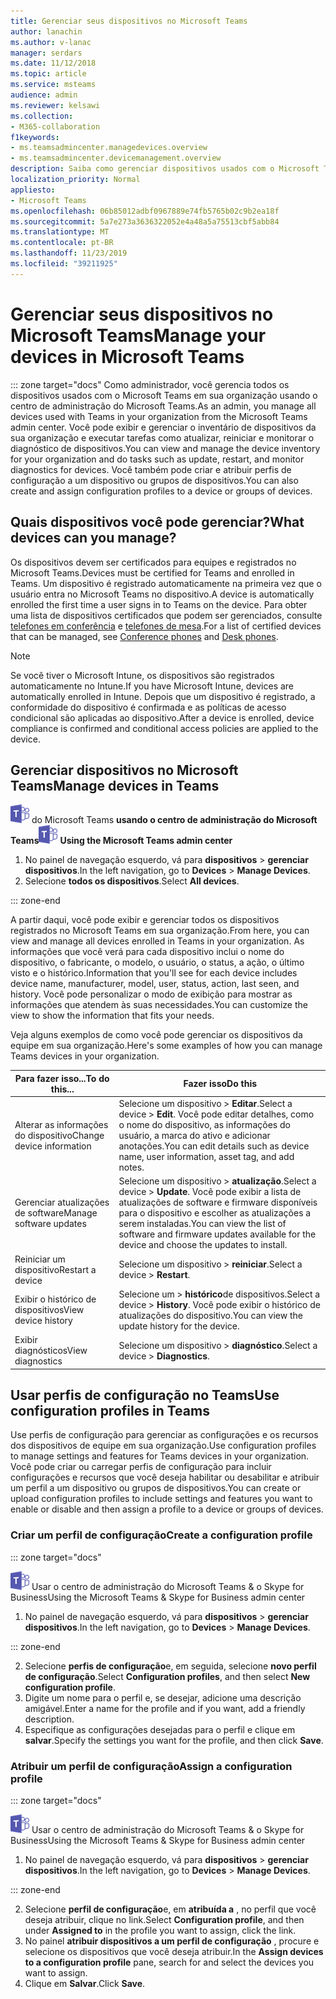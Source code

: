 ```yaml
---
title: Gerenciar seus dispositivos no Microsoft Teams
author: lanachin
ms.author: v-lanac
manager: serdars
ms.date: 11/12/2018
ms.topic: article
ms.service: msteams
audience: admin
ms.reviewer: kelsawi
ms.collection:
- M365-collaboration
f1keywords:
- ms.teamsadmincenter.managedevices.overview
- ms.teamsadmincenter.devicemanagement.overview
description: Saiba como gerenciar dispositivos usados com o Microsoft Teams em sua organização.
localization_priority: Normal
appliesto:
- Microsoft Teams
ms.openlocfilehash: 06b85012adbf0967889e74fb5765b02c9b2ea18f
ms.sourcegitcommit: 5a7e273a3636322052e4a48a5a75513cbf5abb84
ms.translationtype: MT
ms.contentlocale: pt-BR
ms.lasthandoff: 11/23/2019
ms.locfileid: "39211925"
---
```

# <a name="manage-your-devices-in-microsoft-teams"></a><span data-ttu-id="a5590-103">Gerenciar seus dispositivos no Microsoft Teams</span><span class="sxs-lookup"><span data-stu-id="a5590-103">Manage your devices in Microsoft Teams</span></span>

::: zone target="docs"
<span data-ttu-id="a5590-104">Como administrador, você gerencia todos os dispositivos usados com o Microsoft Teams em sua organização usando o centro de administração do Microsoft Teams.</span><span class="sxs-lookup"><span data-stu-id="a5590-104">As an admin, you manage all devices used with Teams in your organization from the Microsoft Teams admin center.</span></span> <span data-ttu-id="a5590-105">Você pode exibir e gerenciar o inventário de dispositivos da sua organização e executar tarefas como atualizar, reiniciar e monitorar o diagnóstico de dispositivos.</span><span class="sxs-lookup"><span data-stu-id="a5590-105">You can view and manage the device inventory for your organization and do tasks such as update, restart, and monitor diagnostics for devices.</span></span> <span data-ttu-id="a5590-106">Você também pode criar e atribuir perfis de configuração a um dispositivo ou grupos de dispositivos.</span><span class="sxs-lookup"><span data-stu-id="a5590-106">You can also create and assign configuration profiles to a device or groups of devices.</span></span> 

## <a name="what-devices-can-you-manage"></a><span data-ttu-id="a5590-107">Quais dispositivos você pode gerenciar?</span><span class="sxs-lookup"><span data-stu-id="a5590-107">What devices can you manage?</span></span>
<span data-ttu-id="a5590-108">Os dispositivos devem ser certificados para equipes e registrados no Microsoft Teams.</span><span class="sxs-lookup"><span data-stu-id="a5590-108">Devices must be certified for Teams and enrolled in Teams.</span></span> <span data-ttu-id="a5590-109">Um dispositivo é registrado automaticamente na primeira vez que o usuário entra no Microsoft Teams no dispositivo.</span><span class="sxs-lookup"><span data-stu-id="a5590-109">A device is automatically enrolled the first time a user signs in to Teams on the device.</span></span> <span data-ttu-id="a5590-110">Para obter uma lista de dispositivos certificados que podem ser gerenciados, consulte [telefones em conferência](https://products.office.com/microsoft-teams/across-devices/devices/category?devicetype=16) e [telefones de mesa](https://products.office.com/microsoft-teams/across-devices/devices/category?devicetype=34).</span><span class="sxs-lookup"><span data-stu-id="a5590-110">For a list of certified devices that can be managed, see [Conference phones](https://products.office.com/microsoft-teams/across-devices/devices/category?devicetype=16) and [Desk phones](https://products.office.com/microsoft-teams/across-devices/devices/category?devicetype=34).</span></span>

> [!NOTE]
> <span data-ttu-id="a5590-111">Se você tiver o Microsoft Intune, os dispositivos são registrados automaticamente no Intune.</span><span class="sxs-lookup"><span data-stu-id="a5590-111">If you have Microsoft Intune, devices are automatically enrolled in Intune.</span></span> <span data-ttu-id="a5590-112">Depois que um dispositivo é registrado, a conformidade do dispositivo é confirmada e as políticas de acesso condicional são aplicadas ao dispositivo.</span><span class="sxs-lookup"><span data-stu-id="a5590-112">After a device is enrolled, device compliance is confirmed and conditional access policies are applied to the device.</span></span> 

## <a name="manage-devices-in-teams"></a><span data-ttu-id="a5590-113">Gerenciar dispositivos no Microsoft Teams</span><span class="sxs-lookup"><span data-stu-id="a5590-113">Manage devices in Teams</span></span>

<span data-ttu-id="a5590-114">![Um ícone mostrando o logotipo](media/teams-logo-30x30.png) do Microsoft Teams **usando o centro de administração do Microsoft Teams**</span><span class="sxs-lookup"><span data-stu-id="a5590-114">![An icon showing the Microsoft Teams logo](media/teams-logo-30x30.png) **Using the Microsoft Teams admin center**</span></span>

1. <span data-ttu-id="a5590-115">No painel de navegação esquerdo, vá para **dispositivos** > **gerenciar dispositivos**.</span><span class="sxs-lookup"><span data-stu-id="a5590-115">In the left navigation, go to **Devices** > **Manage Devices**.</span></span>
2. <span data-ttu-id="a5590-116">Selecione **todos os dispositivos**.</span><span class="sxs-lookup"><span data-stu-id="a5590-116">Select **All devices**.</span></span>  

::: zone-end

 <span data-ttu-id="a5590-117">A partir daqui, você pode exibir e gerenciar todos os dispositivos registrados no Microsoft Teams em sua organização.</span><span class="sxs-lookup"><span data-stu-id="a5590-117">From here, you can view and manage all devices enrolled in Teams in your organization.</span></span> <span data-ttu-id="a5590-118">As informações que você verá para cada dispositivo inclui o nome do dispositivo, o fabricante, o modelo, o usuário, o status, a ação, o último visto e o histórico.</span><span class="sxs-lookup"><span data-stu-id="a5590-118">Information that you'll see for each device includes device name, manufacturer, model, user, status, action, last seen, and history.</span></span> <span data-ttu-id="a5590-119">Você pode personalizar o modo de exibição para mostrar as informações que atendem às suas necessidades.</span><span class="sxs-lookup"><span data-stu-id="a5590-119">You can customize the view to show the information that fits your needs.</span></span>

 <span data-ttu-id="a5590-120">Veja alguns exemplos de como você pode gerenciar os dispositivos da equipe em sua organização.</span><span class="sxs-lookup"><span data-stu-id="a5590-120">Here's some examples of how you can manage Teams devices in your organization.</span></span>  
    
|<span data-ttu-id="a5590-121">Para fazer isso...</span><span class="sxs-lookup"><span data-stu-id="a5590-121">To do this...</span></span>  |<span data-ttu-id="a5590-122">Fazer isso</span><span class="sxs-lookup"><span data-stu-id="a5590-122">Do this</span></span> |
|---------|---------|
|<span data-ttu-id="a5590-123">Alterar as informações do dispositivo</span><span class="sxs-lookup"><span data-stu-id="a5590-123">Change device information</span></span>   | <span data-ttu-id="a5590-124">Selecione um dispositivo > **Editar**.</span><span class="sxs-lookup"><span data-stu-id="a5590-124">Select a device > **Edit**.</span></span> <span data-ttu-id="a5590-125">Você pode editar detalhes, como o nome do dispositivo, as informações do usuário, a marca do ativo e adicionar anotações.</span><span class="sxs-lookup"><span data-stu-id="a5590-125">You can edit details such as device name, user information, asset tag, and add notes.</span></span>     |
|<span data-ttu-id="a5590-126">Gerenciar atualizações de software</span><span class="sxs-lookup"><span data-stu-id="a5590-126">Manage software updates</span></span>   |<span data-ttu-id="a5590-127">Selecione um dispositivo > **atualização**.</span><span class="sxs-lookup"><span data-stu-id="a5590-127">Select a device > **Update**.</span></span> <span data-ttu-id="a5590-128">Você pode exibir a lista de atualizações de software e firmware disponíveis para o dispositivo e escolher as atualizações a serem instaladas.</span><span class="sxs-lookup"><span data-stu-id="a5590-128">You can view the list of software and firmware updates available for the device and choose the updates to install.</span></span>    |
|<span data-ttu-id="a5590-129">Reiniciar um dispositivo</span><span class="sxs-lookup"><span data-stu-id="a5590-129">Restart a device</span></span>   |<span data-ttu-id="a5590-130">Selecione um dispositivo > **reiniciar**.</span><span class="sxs-lookup"><span data-stu-id="a5590-130">Select a device > **Restart**.</span></span>          |
|<span data-ttu-id="a5590-131">Exibir o histórico de dispositivos</span><span class="sxs-lookup"><span data-stu-id="a5590-131">View device history</span></span>  | <span data-ttu-id="a5590-132">Selecione um > **histórico**de dispositivos.</span><span class="sxs-lookup"><span data-stu-id="a5590-132">Select a device > **History**.</span></span> <span data-ttu-id="a5590-133">Você pode exibir o histórico de atualizações do dispositivo.</span><span class="sxs-lookup"><span data-stu-id="a5590-133">You can view the update history for the device.</span></span>     |
|<span data-ttu-id="a5590-134">Exibir diagnósticos</span><span class="sxs-lookup"><span data-stu-id="a5590-134">View diagnostics</span></span>  | <span data-ttu-id="a5590-135">Selecione um dispositivo > **diagnóstico**.</span><span class="sxs-lookup"><span data-stu-id="a5590-135">Select a device > **Diagnostics**.</span></span>        |

## <a name="use-configuration-profiles-in-teams"></a><span data-ttu-id="a5590-136">Usar perfis de configuração no Teams</span><span class="sxs-lookup"><span data-stu-id="a5590-136">Use configuration profiles in Teams</span></span>

<span data-ttu-id="a5590-137">Use perfis de configuração para gerenciar as configurações e os recursos dos dispositivos de equipe em sua organização.</span><span class="sxs-lookup"><span data-stu-id="a5590-137">Use configuration profiles to manage settings and features for Teams devices in your organization.</span></span> <span data-ttu-id="a5590-138">Você pode criar ou carregar perfis de configuração para incluir configurações e recursos que você deseja habilitar ou desabilitar e atribuir um perfil a um dispositivo ou grupos de dispositivos.</span><span class="sxs-lookup"><span data-stu-id="a5590-138">You can create or upload configuration profiles to include settings and features you want to enable or disable and then assign a profile to a device or groups of devices.</span></span> 

### <a name="create-a-configuration-profile"></a><span data-ttu-id="a5590-139">Criar um perfil de configuração</span><span class="sxs-lookup"><span data-stu-id="a5590-139">Create a configuration profile</span></span>

::: zone target="docs"

![Um ícone mostrando o logotipo do Microsoft Teams](media/teams-logo-30x30.png) <span data-ttu-id="a5590-141">Usar o centro de administração do Microsoft Teams & o Skype for Business</span><span class="sxs-lookup"><span data-stu-id="a5590-141">Using the Microsoft Teams & Skype for Business admin center</span></span>

1. <span data-ttu-id="a5590-142">No painel de navegação esquerdo, vá para **dispositivos** > **gerenciar dispositivos**.</span><span class="sxs-lookup"><span data-stu-id="a5590-142">In the left navigation, go to **Devices** > **Manage Devices**.</span></span>

::: zone-end

2. <span data-ttu-id="a5590-143">Selecione **perfis de configuração**e, em seguida, selecione **novo perfil de configuração**.</span><span class="sxs-lookup"><span data-stu-id="a5590-143">Select **Configuration profiles**, and then select **New configuration profile**.</span></span>
3. <span data-ttu-id="a5590-144">Digite um nome para o perfil e, se desejar, adicione uma descrição amigável.</span><span class="sxs-lookup"><span data-stu-id="a5590-144">Enter a name for the profile and if you want, add a friendly description.</span></span>
4. <span data-ttu-id="a5590-145">Especifique as configurações desejadas para o perfil e clique em **salvar**.</span><span class="sxs-lookup"><span data-stu-id="a5590-145">Specify the settings you want for the profile, and then click **Save**.</span></span>

### <a name="assign-a-configuration-profile"></a><span data-ttu-id="a5590-146">Atribuir um perfil de configuração</span><span class="sxs-lookup"><span data-stu-id="a5590-146">Assign a configuration profile</span></span>

::: zone target="docs"

![Um ícone mostrando o logotipo do Microsoft Teams](media/teams-logo-30x30.png) <span data-ttu-id="a5590-148">Usar o centro de administração do Microsoft Teams & o Skype for Business</span><span class="sxs-lookup"><span data-stu-id="a5590-148">Using the Microsoft Teams & Skype for Business admin center</span></span>

1. <span data-ttu-id="a5590-149">No painel de navegação esquerdo, vá para **dispositivos** > **gerenciar dispositivos**.</span><span class="sxs-lookup"><span data-stu-id="a5590-149">In the left navigation, go to **Devices** > **Manage Devices**.</span></span>

::: zone-end

2. <span data-ttu-id="a5590-150">Selecione **perfil de configuração**e, em **atribuída a** , no perfil que você deseja atribuir, clique no link.</span><span class="sxs-lookup"><span data-stu-id="a5590-150">Select **Configuration profile**, and then under **Assigned to** in the profile you want to assign, click the link.</span></span>  
3. <span data-ttu-id="a5590-151">No painel **atribuir dispositivos a um perfil de configuração** , procure e selecione os dispositivos que você deseja atribuir.</span><span class="sxs-lookup"><span data-stu-id="a5590-151">In the **Assign devices to a configuration profile** pane, search for and select the devices you want to assign.</span></span>
4. <span data-ttu-id="a5590-152">Clique em **Salvar**.</span><span class="sxs-lookup"><span data-stu-id="a5590-152">Click **Save**.</span></span>
